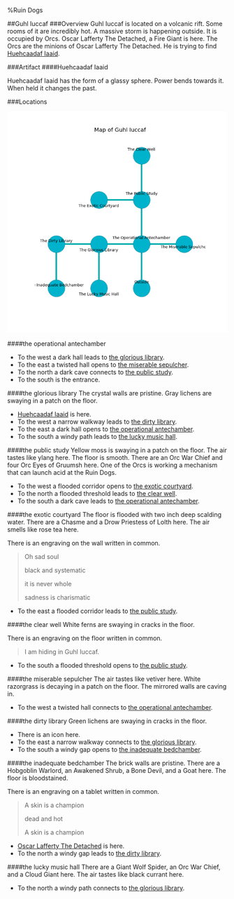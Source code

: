 %Ruin Dogs

##Guhl Iuccaf
###Overview
Guhl Iuccaf is located on a volcanic rift. Some rooms of it are incredibly hot. A massive storm is happening outside. It is occupied by Orcs. <a name="Oscar-Lafferty-The-Detached"></a>Oscar Lafferty The Detached, a Fire Giant is here. The Orcs are the minions of Oscar Lafferty The Detached. He  is trying to find [Huehcaadaf Iaaid](#Huehcaadaf-Iaaid). 



###Artifact
####<a name="Huehcaadaf-Iaaid"></a>Huehcaadaf Iaaid


Huehcaadaf Iaaid has the form of a glassy sphere. Power bends towards it. When held it changes the past. 





###Locations


![](../v2/images/Guhl-Iuccaf.png)

####<a name="the-operational-antechamber"></a>the operational antechamber




* To the west a dark hall leads to [the glorious library](#the-glorious-library).
* To the east a twisted hall opens to [the miserable sepulcher](#the-miserable-sepulcher).
* To the north a dark cave connects to [the public study](#the-public-study).
* To the south is the entrance.


####<a name="the-glorious-library"></a>the glorious library
The crystal walls are pristine. Gray lichens are swaying in a patch on the floor. 



* [Huehcaadaf Iaaid](#Huehcaadaf-Iaaid) is here.
* To the west a narrow walkway leads to [the dirty library](#the-dirty-library).
* To the east a dark hall opens to [the operational antechamber](#the-operational-antechamber).
* To the south a windy path leads to [the lucky music hall](#the-lucky-music-hall).


####<a name="the-public-study"></a>the public study
Yellow moss is swaying in a patch on the floor. The air tastes like ylang here. The floor is smooth. There are an Orc War Chief and four Orc Eyes of Gruumsh here. One of the Orcs is working a mechanism that can launch acid at the Ruin Dogs. 



* To the west a flooded corridor opens to [the exotic courtyard](#the-exotic-courtyard).
* To the north a flooded threshold leads to [the clear well](#the-clear-well).
* To the south a dark cave leads to [the operational antechamber](#the-operational-antechamber).


####<a name="the-exotic-courtyard"></a>the exotic courtyard
The floor is flooded with two inch deep scalding water. There are a Chasme and a Drow Priestess of Lolth here. The air smells like rose tea here. 

There is an engraving on the wall written in common. 

> Oh sad soul
>
> black and systematic
>
> it is never whole
>
> sadness is charismatic
>


* To the east a flooded corridor leads to [the public study](#the-public-study).


####<a name="the-clear-well"></a>the clear well
White ferns are swaying in cracks in the floor. 

There is an engraving on the floor written in common. 

> I am hiding in Guhl Iuccaf.
>


* To the south a flooded threshold opens to [the public study](#the-public-study).


####<a name="the-miserable-sepulcher"></a>the miserable sepulcher
The air tastes like vetiver here. White razorgrass is decaying in a patch on the floor. The mirrored walls are caving in. 



* To the west a twisted hall connects to [the operational antechamber](#the-operational-antechamber).


####<a name="the-dirty-library"></a>the dirty library
Green lichens are swaying in cracks in the floor. 



* There is an icon here.
* To the east a narrow walkway connects to [the glorious library](#the-glorious-library).
* To the south a windy gap opens to [the inadequate bedchamber](#the-inadequate-bedchamber).


####<a name="the-inadequate-bedchamber"></a>the inadequate bedchamber
The brick walls are pristine. There are a Hobgoblin Warlord, an Awakened Shrub, a Bone Devil, and a Goat here. The floor is bloodstained. 

There is an engraving on a tablet written in common. 

> A skin is a champion
>
> dead and hot
>
> A skin is a champion
>


* [Oscar Lafferty The Detached](#Oscar-Lafferty-The-Detached) is here.
* To the north a windy gap leads to [the dirty library](#the-dirty-library).


####<a name="the-lucky-music-hall"></a>the lucky music hall
There are a Giant Wolf Spider, an Orc War Chief, and a Cloud Giant here. The air tastes like black currant here. 



* To the north a windy path connects to [the glorious library](#the-glorious-library).


